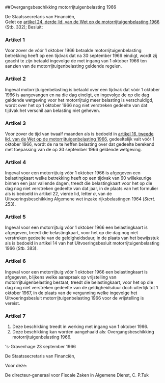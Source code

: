 <meta http-equiv='Content-Type' content='text/html; charset=utf-8' />

##Overgangsbeschikking motorrijtuigenbelasting 1966

De Staatssecretaris van Financiën,  
Gelet op [artikel 24, derde lid, van de Wet op de motorrijtuigenbelasting 1966](../../../../../wet/wet/op/de/motorrijtuigenbelasting/1966/BWBR0002534/README.md) (Stb. 332);
Besluit:    

### Artikel  1  

Voor zover de vóór 1 oktober 1966 betaalde motorrijtuigenbelasting betrekking heeft op een tijdvak dat na 30 september 1966 eindigt, wordt zij geacht te zijn betaald ingevolge de met ingang van 1 oktober 1966 ten aanzien van de motorrijtuigenbelasting geldende regelen.  

### Artikel  2  

Ingeval motorrijtuigenbelasting is betaald over een tijdvak dat vóór 1 oktober 1966 is aangevangen en na die dag eindigt, en ingevolge de op die dag geldende wetgeving voor het motorrijtuig meer belasting is verschuldigd, wordt over het op 1 oktober 1966 nog niet verstreken gedeelte van dat tijdvak het verschil aan belasting niet geheven.  

### Artikel  3  

Voor zover de tijd van twaalf maanden als is bedoeld in [artikel 16, tweede lid, van de Wet op de motorrijtuigenbelasting 1966](../../../../../wet/wet/op/de/motorrijtuigenbelasting/1966/BWBR0002534/README.md), gedeeltelijk valt vóór 1 oktober 1966, wordt de na te heffen belasting over dat gedeelte berekend met toepassing van de op 30 september 1966 geldende wetgeving.  

### Artikel  4  

Ingeval voor een motorrijtuig vóór 1 oktober 1966 is afgegeven een belastingkaart welke betrekking heeft op een tijdvak van 60 willekeurige binnen een jaar vallende dagen, treedt die belastingkaart voor het op die dag nog niet verstreken gedeelte van dat jaar, in de plaats van het formulier als is bedoeld in artikel 22, vierde lid, letter *a*, van de Uitvoeringsbeschikking Algemene wet inzake rijksbelastingen 1964 (*Stcrt.* 253).  

### Artikel  5  

Ingeval voor een motorrijtuig vóór 1 oktober 1966 een belastingkaart is afgegeven, treedt die belastingkaart, voor het op die dag nog niet verstreken gedeelte van de geldigheidsduur, in de plaats van het bewijsstuk als is bedoeld in artikel 14 van het Uitvoeringsbesluit motorrijtuigenbelasting 1966 (*Stb.* 383).  

### Artikel  6  

Ingeval voor een motorrijtuig vóór 1 oktober 1966 een belastingkaart is afgegeven, blijkens welke aanspraak op vrijstelling van motorrijtuigenbelasting bestaat, treedt die belastingkaart, voor het op die dag nog niet verstreken gedeelte van de geldigheidsduur doch uiterlijk tot 1 oktober 1967, in de plaats van de vergunning welke ingevolge het Uitvoeringsbesluit motorrijtuigenbelasting 1966 voor de vrijstelling is vereist.  

### Artikel  7  

1.  Deze beschikking treedt in werking met ingang van 1 oktober 1966.   
2.  Deze beschikking kan worden aangehaald als: Overgangsbeschikking motorrijtuigenbelasting 1966.   

's-Gravenhage 
23 september 1966    

De 
Staatssecretaris van Financiën, 

Voor deze: 

De 
directeur-generaal voor Fiscale Zaken in Algemene Dienst, 
C. P.Tuk    
